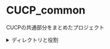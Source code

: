 # CUCP_common
CUCPの共通部分をまとめたプロジェクト

<details><summary>ディレクトリと役割</summary><div>

```dir
constant    :プロジェクト共通の定数を定義したクラスなどを配置する
entity      :データの受け皿クラスを格納する
repository  
 ∟custom    :自作リポジトリのインタフェースを定義する
 ∟impl      :自作リポジトリの中身を実装する
util        :プロジェクト共通の処理・メソッドを定義したクラスを配置する
validation  :バリデーションアノテーションクラスを配置する
 ∟validator :上記バリデーションのチェック処理を実装する
```

</div></details>
